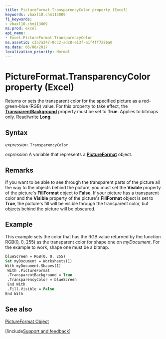 ```yaml
---
title: PictureFormat.TransparencyColor property (Excel)
keywords: vbaxl10.chm113009
f1_keywords:
- vbaxl10.chm113009
ms.prod: excel
api_name:
- Excel.PictureFormat.TransparencyColor
ms.assetid: c3a7a247-0cc2-adc8-e13f-a1f4ff728ba0
ms.date: 06/08/2017
localization_priority: Normal
---
```



# PictureFormat.TransparencyColor property (Excel)

Returns or sets the transparent color for the specified picture as a red-green-blue (RGB) value. For this property to take effect, the  **[TransparentBackground](Excel.PictureFormat.TransparentBackground.md)** property must be set to **True**. Applies to bitmaps only. Read/write **Long**.


## Syntax

_expression_. `TransparencyColor`

_expression_ A variable that represents a **[PictureFormat](Excel.PictureFormat.md)** object.


## Remarks

If you want to be able to see through the transparent parts of the picture all the way to the objects behind the picture, you must set the  **Visible** property of the picture's **FillFormat** object to **False**. If your picture has a transparent color and the **Visible** property of the picture's **FillFormat** object is set to **True**, the picture's fill will be visible through the transparent color, but objects behind the picture will be obscured.


## Example

This example sets the color that has the RGB value returned by the function RGB(0, 0, 255) as the transparent color for shape one on  _myDocument_. For the example to work, shape one must be a bitmap.


```vb
blueScreen = RGB(0, 0, 255) 
Set myDocument = Worksheets(1) 
With myDocument.Shapes(1) 
 With .PictureFormat 
 .TransparentBackground = True 
 .TransparencyColor = blueScreen 
 End With 
 .Fill.Visible = False 
End With
```


## See also


[PictureFormat Object](Excel.PictureFormat.md)

[!include[Support and feedback](~/includes/feedback-boilerplate.md)]